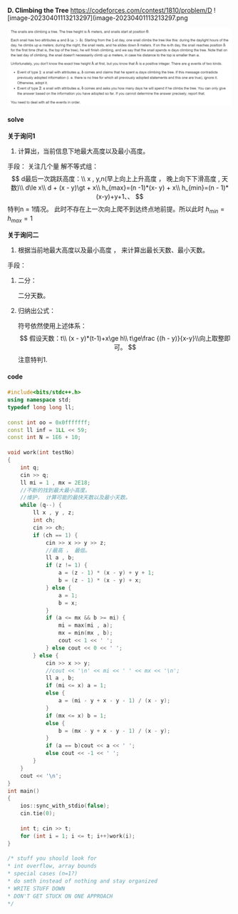 **D. Climbing the Tree**
https://codeforces.com/contest/1810/problem/D
![image-20230401113213297](image-20230401113213297.png

![image-20230401113232052](image-20230401113232052.png)

#### solve

**关于询问1**

1. 计算出，当前信息下地最大高度以及最小高度。

手段： 关注几个量 解不等式组：
$$
d最后一次跳跃高度：\\
x , y,n(早上向上上升高度 ， 晚上向下下滑高度 , 天数)\\
d\le x\\
d + (x - y)\gt  + x\\
h_{max}=(n -1)*(x- y) + x\\
h_{min}=(n - 1)*(x-y)+y+1、、
$$
特判n = 1情况。 此时不存在上一次向上爬不到达终点地前提。所以此时 $h_{min}=h_{max} =1$

**关于询问二**

1. 根据当前地最大高度以及最小高度 ， 来计算出最长天数、最小天数。

手段：

1. 二分：

   二分天数。

2. 归纳出公式：

   符号依然使用上述体系：
   $$
   假设天数：t\\
   (x - y)*(t-1)+x\ge h\\
   t\ge\frac {(h - y)}{x-y}\\向上取整即可。
   $$
注意特判1.

#### code

```cpp
#include<bits/stdc++.h>
using namespace std;
typedef long long ll;

const int oo = 0x0fffffff;
const ll inf = 1LL << 59;
const int N = 1E6 + 10;

void work(int testNo)
{
	int q;
	cin >> q;
	ll mi = 1 , mx = 2E18;
	//不断的找到最大最小高度。
	//维护， 计算可能的最快天数以及最小天数。
	while (q--) {
		ll x , y , z;
		int ch;
		cin >> ch;
		if (ch == 1) {
			cin >> x >> y >> z;
			//最高 ， 最低。
			ll a , b;
			if (z != 1) {
				a = (z - 1) * (x - y) + y + 1;
				b = (z - 1) * (x - y) + x;
			} else {
				a = 1;
				b = x;
			}
			if (a <= mx && b >= mi) {
				mi = max(mi , a);
				mx = min(mx , b);
				cout << 1 << ' ';
			} else cout << 0 << ' ';
		} else {
			cin >> x >> y;
			//cout << '\n' << mi << ' ' << mx << '\n';
			ll a , b;
			if (mi <= x) a = 1;
			else {
				a = (mi - y + x - y - 1) / (x - y);
			}
			if (mx <= x) b = 1;
			else {
				b = (mx - y + x - y - 1) / (x - y);
			}
			if (a == b)cout << a << ' ';
			else cout << -1 << ' ';
		}
	}
	cout << '\n';
}
int main()
{
	ios::sync_with_stdio(false);
	cin.tie(0);

	int t; cin >> t;
	for (int i = 1; i <= t; i++)work(i);
}

/* stuff you should look for
* int overflow, array bounds
* special cases (n=1?)
* do smth instead of nothing and stay organized
* WRITE STUFF DOWN
* DON'T GET STUCK ON ONE APPROACH
*/
```

